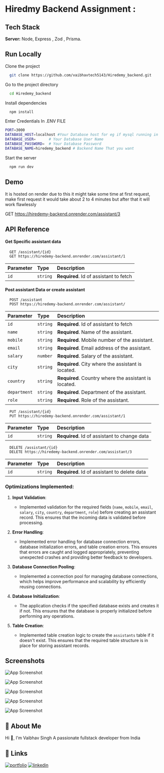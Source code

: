 # Hiredmy Backend Assignment : 

## Tech Stack

**Server:** Node, Express , Zod , Prisma.


## Run Locally

Clone the project

```bash
  git clone https://github.com/vaibhavtech5143/Hiredemy_backend.git
```

Go to the project directory

```bash
  cd Hiredemy_backend
```

Install dependencies

```bash
  npm install
```

Enter Credentials In .ENV FILE

```bash
PORT=3000
DATABASE_HOST=localhost #Your Database host for eg if mysql running in local then it would be localhost
DATABASE_USER=      # Your Database User Name
DATABASE_PASSWORD=  # Your Database Password
DATABASE_NAME=hiredemy_backend # Backend Name That you want

```

Start the server

```bash
  npm run dev
```


## Demo

It is hosted on render due to this it might take some time at first request, make first request it would take about 2 to 4 minutes but after that it will work flawlessly

GET https://hiredemy-backend.onrender.com/assistant/3


## API Reference

#### Get Specific assistant data


```http
  GET /assistant/{id}
  GET https://hiredemy-backend.onrender.com/assistant/1
```

| Parameter | Type     | Description                       |
| :-------- | :------- | :-------------------------------- |
| `id`      | `string` | **Required**. Id of assistant to fetch |

#### Post assistant Data or create assistant


```http
  POST /assistant
  POST https://hiredemy-backend.onrender.com/assistant/
```

| Parameter | Type     | Description                       |
| :-------- | :------- | :-------------------------------- |
| `id`      | `string` | **Required**. Id of assistant to fetch |
| `name`      | `string` | **Required**. Name of the assistant. |
| `mobile`      | `string` | **Required**. Mobile number of the assistant. |
| `email`      | `string` | **Required**.  Email address of the assistant. |
| `salary`      | `number` | **Required**. Salary of the assistant. |
| `city`      | `string` | **Required**. City where the assistant is located. |
| `country`      | `string` | **Required**. Country where the assistant is located. |
| `department`      | `string` | **Required**. Department of the assistant. |
| `role`      | `string` | **Required**. Role of the assistant. |

```http
  PUT /assistant/{id}
  PUT https://hiredemy-backend.onrender.com/assistant/1
```

| Parameter | Type     | Description                       |
| :-------- | :------- | :-------------------------------- |
| `id`      | `string` | **Required**. Id of assistant to change data |

```http
  DELETE /assistant/{id}
  DELETE https://hiredemy-backend.onrender.com/assistant/3
```

| Parameter | Type     | Description                       |
| :-------- | :------- | :-------------------------------- |
| `id`      | `string` | **Required**. Id of assistant to delete data |


### Optimizations Implemented:

1. **Input Validation**:
   - Implemented validation for the required fields (`name`, `mobile`, `email`, `salary`, `city`, `country`, `department`, `role`) before creating an assistant record. This ensures that the incoming data is validated before processing.

2. **Error Handling**:
   - Implemented error handling for database connection errors, database initialization errors, and table creation errors. This ensures that errors are caught and logged appropriately, preventing unexpected crashes and providing better feedback to developers.

3. **Database Connection Pooling**:
   - Implemented a connection pool for managing database connections, which helps improve performance and scalability by efficiently reusing connections.

4. **Database Initialization**:
   - The application checks if the specified database exists and creates it if not. This ensures that the database is properly initialized before performing any operations.

5. **Table Creation**:
   - Implemented table creation logic to create the `assistants` table if it doesn't exist. This ensures that the required table structure is in place for storing assistant records.

## Screenshots

![App Screenshot](https://i.ibb.co/48WzmD0/get.png)

![App Screenshot](https://i.ibb.co/T1bP6Q6/post.png)

![App Screenshot](https://i.ibb.co/1RBPqNG/update.png)

![App Screenshot](https://i.ibb.co/PgQ2gdJ/delete.png)

![App Screenshot](https://i.ibb.co/6Y2fNQS/error.png)


## 🚀 About Me
Hi 👋, I'm Vaibhav Singh
A passionate fullstack developer from India


## 🔗 Links
[![portfolio](https://img.shields.io/badge/my_portfolio-000?style=for-the-badge&logo=ko-fi&logoColor=white)](https://vaibhavsingh2633.vercel.app)
[![linkedin](https://img.shields.io/badge/linkedin-0A66C2?style=for-the-badge&logo=linkedin&logoColor=white)](https://www.linkedin.com/in/vaibhav-singh-0785291b5)


